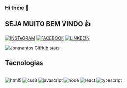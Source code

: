 ### Hi there 👋
## SEJA MUITO BEM VINDO 👍

[![INSTAGRAM](https://img.shields.io/badge/Instagram-E4405F?style=for-the-badge&logo=instagram&logoColor=white)](https://www.instagram.com/jonasantos5240/)
[![FACEBOOK](https://img.shields.io/badge/Facebook-1877F2?style=for-the-badge&logo=facebook&logoColor=white)](https://www.facebook.com/profile.php?id=100061764736793)
[![LINKEDIN](https://img.shields.io/badge/LinkedIn-0077B5?style=for-the-badge&logo=linkedin&logoColor=white)](https://www.linkedin.com/in/jonas-santos-167129267/)

![Jonasantos GitHub stats](https://github-readme-stats.vercel.app/api?username=junior1603&show_icons=true&theme=tokyonight)

## Tecnologias

<div style="display: inline_block"><br/>
  <img align="center" alt="html5" src="https://img.shields.io/badge/HTML5-E34F26?style=for-the-badge&logo=html5&logoColor=white" />
  <img align="center" alt="css3" src="https://img.shields.io/badge/CSS3-1572B6?style=for-the-badge&logo=css3&logoColor=white" />
  <img align="center" alt="javascript" src="https://img.shields.io/badge/JavaScript-323330?style=for-the-badge&logo=javascript&logoColor=F7DF1E" />
  <img align="center" alt="node" src="https://img.shields.io/badge/Node.js-43853D?style=for-the-badge&logo=node.js&logoColor=white" />
  <img align="center" alt="react" src="https://img.shields.io/badge/React-20232A?style=for-the-badge&logo=react&logoColor=61DAFB" />
  <img align="center" alt="typescript" src="https://img.shields.io/badge/TypeScript-007ACC?style=for-the-badge&logo=typescript&logoColor=white" />
  
<div/>
